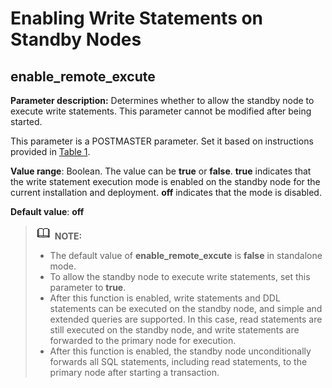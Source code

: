 # Enabling Write Statements on Standby Nodes<a name="EN-US_TOPIC_0000001371524841"></a>

## enable\_remote\_excute<a name="section14941640131"></a>

**Parameter description:** Determines whether to allow the standby node to execute write statements. This parameter cannot be modified after being started.

This parameter is a POSTMASTER parameter. Set it based on instructions provided in [Table 1](../DatabaseAdministrationGuide/resetting-parameters.md#en-us_topic_0283137176_en-us_topic_0237121562_en-us_topic_0059777490_t91a6f212010f4503b24d7943aed6d846).

**Value range**: Boolean. The value can be **true** or **false**. **true** indicates that the write statement execution mode is enabled on the standby node for the current installation and deployment. **off** indicates that the mode is disabled.

**Default value**: **off**

>![](public_sys-resources/icon-note.gif) **NOTE:**
>-   The default value of **enable\_remote\_excute** is **false** in standalone mode.
>-   To allow the standby node to execute write statements, set this parameter to **true**.
>-   After this function is enabled, write statements and DDL statements can be executed on the standby node, and simple and extended queries are supported. In this case, read statements are still executed on the standby node, and write statements are forwarded to the primary node for execution.
>-   After this function is enabled, the standby node unconditionally forwards all SQL statements, including read statements, to the primary node after starting a transaction.
